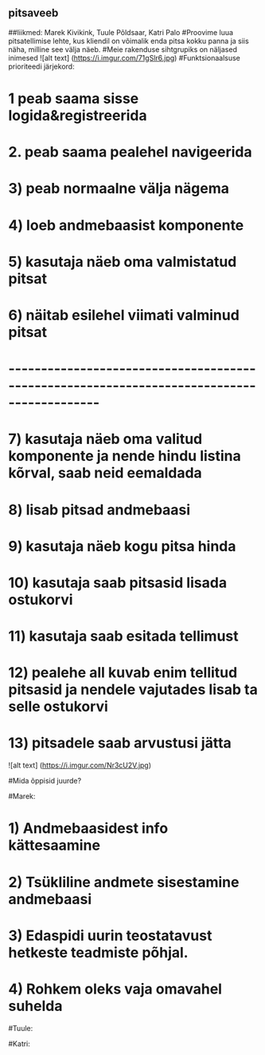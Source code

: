 ## pitsaveeb

##liikmed: Marek Kivikink, Tuule Põldsaar, Katri Palo
#Proovime luua pitsatellimise lehte, kus kliendil on võimalik enda pitsa kokku panna ja siis näha, milline see välja näeb.
#Meie rakenduse sihtgrupiks on näljased inimesed
![alt text] (https://i.imgur.com/71gSlr6.jpg)
#Funktsionaalsuse prioriteedi järjekord:
#   1 peab saama sisse logida&registreerida
#	2. peab saama pealehel navigeerida
#	3) peab normaalne välja nägema
#	4) loeb andmebaasist komponente
#	5) kasutaja näeb oma valmistatud pitsat
#	6) näitab esilehel viimati valminud pitsat
#	------------------------------------------------------------------------------------------
#	7) kasutaja näeb oma valitud komponente ja nende hindu listina kõrval, saab neid eemaldada
#	8) lisab pitsad andmebaasi
#	9) kasutaja näeb kogu pitsa hinda
#	10) kasutaja saab pitsasid lisada ostukorvi
#	11) kasutaja saab esitada tellimust
#	12) pealehe all kuvab enim tellitud pitsasid ja nendele vajutades lisab ta selle ostukorvi
#	13) pitsadele saab arvustusi jätta
![alt text] (https://i.imgur.com/Nr3cU2V.jpg)

#Mida õppisid juurde?

#Marek: 
#	1) Andmebaasidest info kättesaamine
#	2) Tsükliline andmete sisestamine andmebaasi
#	3) Edaspidi uurin teostatavust hetkeste teadmiste põhjal.
#	4) Rohkem oleks vaja omavahel suhelda

#Tuule:

#Katri:

